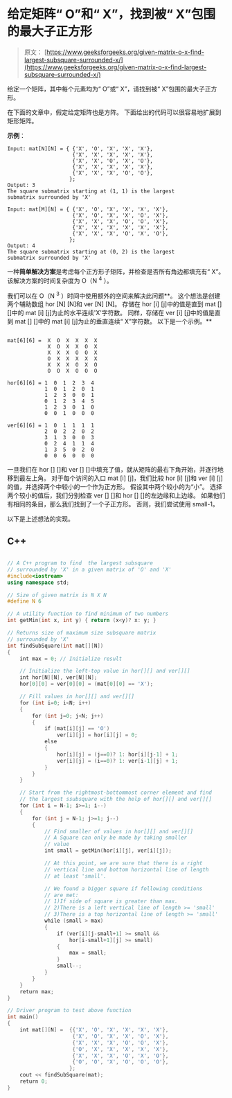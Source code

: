 # 给定矩阵“ O”和“ X”，找到被“ X”包围的最大子正方形

> 原文： [https://www.geeksforgeeks.org/given-matrix-o-x-find-largest-subsquare-surrounded-x/](https://www.geeksforgeeks.org/given-matrix-o-x-find-largest-subsquare-surrounded-x/)

给定一个矩阵，其中每个元素均为“ O”或“ X”，请找到被“ X”包围的最大子正方形。

在下面的文章中，假定给定矩阵也是方阵。 下面给出的代码可以很容易地扩展到矩形矩阵。

**示例**：

```
Input: mat[N][N] = { {'X', 'O', 'X', 'X', 'X'},
                     {'X', 'X', 'X', 'X', 'X'},
                     {'X', 'X', 'O', 'X', 'O'},
                     {'X', 'X', 'X', 'X', 'X'},
                     {'X', 'X', 'X', 'O', 'O'},
                    };
Output: 3
The square submatrix starting at (1, 1) is the largest
submatrix surrounded by 'X'

Input: mat[M][N] = { {'X', 'O', 'X', 'X', 'X', 'X'},
                     {'X', 'O', 'X', 'X', 'O', 'X'},
                     {'X', 'X', 'X', 'O', 'O', 'X'},
                     {'X', 'X', 'X', 'X', 'X', 'X'},
                     {'X', 'X', 'X', 'O', 'X', 'O'},
                    };
Output: 4
The square submatrix starting at (0, 2) is the largest
submatrix surrounded by 'X'

```



一种**简单解决方案**是考虑每个正方形子矩阵，并检查是否所有角边都填充有“ X”。 该解决方案的时间复杂度为 O（N <sup>4</sup> ）。

我们可以在 O（N <sup>3</sup> ）时间中使用额外的空间来解决此问题**。 这个想法是创建两个辅助数组 hor [N] [N]和 ver [N] [N]。 存储在 hor [i] [j]中的值是直到 mat [] []中的 mat [i] [j]为止的水平连续'X'字符数。 同样，存储在 ver [i] [j]中的值是直到 mat [] []中的 mat [i] [j]为止的垂直连续“ X”字符数。 以下是一个示例。**

```

mat[6][6] =  X  O  X  X  X  X
             X  O  X  X  O  X
             X  X  X  O  O  X
             O  X  X  X  X  X
             X  X  X  O  X  O
             O  O  X  O  O  O

hor[6][6] = 1  0  1  2  3  4
            1  0  1  2  0  1
            1  2  3  0  0  1
            0  1  2  3  4  5
            1  2  3  0  1  0
            0  0  1  0  0  0

ver[6][6] = 1  0  1  1  1  1
            2  0  2  2  0  2
            3  1  3  0  0  3
            0  2  4  1  1  4
            1  3  5  0  2  0
            0  0  6  0  0  0
```

一旦我们在 hor [] []和 ver [] []中填充了值，就从矩阵的最右下角开始，并逐行地移到最左上角。 对于每个访问的入口 mat [i] [j]，我们比较 hor [i] [j]和 ver [i] [j]的值，并选择两个中较小的一个作为正方形。 假设其中两个较小的为“小”。 选择两个较小的值后，我们分别检查 ver [] []和 hor [] []的左边缘和上边缘。 如果他们有相同的条目，那么我们找到了一个子正方形。 否则，我们尝试使用 small-1。

以下是上述想法的实现。

## C++ 

```cpp

// A C++ program to find  the largest subsquare 
// surrounded by 'X' in a given matrix of 'O' and 'X' 
#include<iostream> 
using namespace std; 

// Size of given matrix is N X N 
#define N 6 

// A utility function to find minimum of two numbers 
int getMin(int x, int y) { return (x<y)? x: y; } 

// Returns size of maximum size subsquare matrix 
// surrounded by 'X' 
int findSubSquare(int mat[][N]) 
{ 
    int max = 0; // Initialize result 

    // Initialize the left-top value in hor[][] and ver[][] 
    int hor[N][N], ver[N][N]; 
    hor[0][0] = ver[0][0] = (mat[0][0] == 'X'); 

    // Fill values in hor[][] and ver[][] 
    for (int i=0; i<N; i++) 
    { 
        for (int j=0; j<N; j++) 
        { 
            if (mat[i][j] == 'O') 
                ver[i][j] = hor[i][j] = 0; 
            else
            { 
                hor[i][j] = (j==0)? 1: hor[i][j-1] + 1; 
                ver[i][j] = (i==0)? 1: ver[i-1][j] + 1; 
            } 
        } 
    } 

    // Start from the rightmost-bottommost corner element and find 
    // the largest ssubsquare with the help of hor[][] and ver[][] 
    for (int i = N-1; i>=1; i--) 
    { 
        for (int j = N-1; j>=1; j--) 
        { 
            // Find smaller of values in hor[][] and ver[][] 
            // A Square can only be made by taking smaller 
            // value 
            int small = getMin(hor[i][j], ver[i][j]); 

            // At this point, we are sure that there is a right 
            // vertical line and bottom horizontal line of length 
            // at least 'small'. 

            // We found a bigger square if following conditions 
            // are met: 
            // 1)If side of square is greater than max. 
            // 2)There is a left vertical line of length >= 'small' 
            // 3)There is a top horizontal line of length >= 'small' 
            while (small > max) 
            { 
                if (ver[i][j-small+1] >= small && 
                    hor[i-small+1][j] >= small) 
                { 
                    max = small; 
                } 
                small--; 
            } 
        } 
    } 
    return max; 
} 

// Driver program to test above function 
int main() 
{ 
    int mat[][N] =  {{'X', 'O', 'X', 'X', 'X', 'X'}, 
                     {'X', 'O', 'X', 'X', 'O', 'X'}, 
                     {'X', 'X', 'X', 'O', 'O', 'X'}, 
                     {'O', 'X', 'X', 'X', 'X', 'X'}, 
                     {'X', 'X', 'X', 'O', 'X', 'O'}, 
                     {'O', 'O', 'X', 'O', 'O', 'O'}, 
                    }; 
    cout << findSubSquare(mat); 
    return 0; 
} 

```